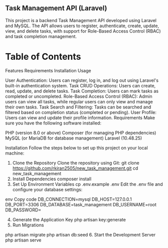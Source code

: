

## Task Management API (Laravel)
This project is a backend Task Management API developed using Laravel and MySQL. The API allows users to register, authenticate, create, update, view, and delete tasks, with support for Role-Based Access Control (RBAC) and task completion management.

# Table of Contents
Features
Requirements
Installation
Usage

User Authentication: Users can register, log in, and log out using Laravel's built-in authentication system.
Task CRUD Operations: Users can create, read, update, and delete tasks.
Task Completion: Users can mark tasks as completed or uncompleted.
Role-Based Access Control (RBAC): Admin users can view all tasks, while regular users can only view and manage their own tasks.
Task Search and Filtering: Tasks can be searched and filtered based on completion status (completed or pending).
User Profile: Users can view and update their profile information.
Requirements
Make sure you have the following software installed:

PHP (version 8.0 or above)
Composer (for managing PHP dependencies)
MySQL (or MariaDB for database management)
Laravel (10.48.25)

Installation
Follow the steps below to set up this project on your local machine:

1. Clone the Repository
Clone the repository using Git:
git clone https://github.com/rkiran2505/new_task_management.git
cd new_task_management
2. Install Dependencies
composer install
3. Set Up Environment Variables
cp .env.example .env
Edit the .env file and configure your database settings:

env
Copy code
DB_CONNECTION=mysql
DB_HOST=127.0.0.1
DB_PORT=3306
DB_DATABASE=task_management
DB_USERNAME=root
DB_PASSWORD=

4. Generate the Application Key
php artisan key:generate
5. Run Migrations

php artisan migrate
php artisan db:seed
6. Start the Development Server
php artisan serve


